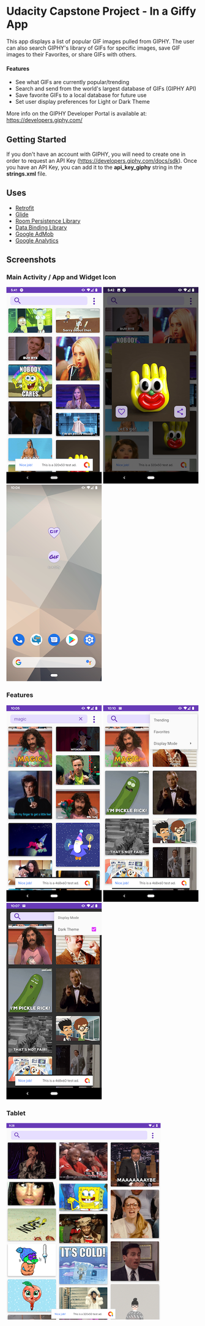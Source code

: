 # Udacity Capstone Project - In a Giffy App

This app displays a list of popular GIF images pulled from GIPHY. The user can also search GIPHY's library of GIFs for specific images, save GIF images to their Favorites, or share GIFs with others.

#### Features
* See what GIFs are currently popular/trending
* Search and send from the world's largest database of GIFs (GIPHY API)
* Save favorite GIFs to a local database for future use
* Set user display preferences for Light or Dark Theme

More info on the GIPHY Developer Portal is available at: https://developers.giphy.com/


## Getting Started

If you don't have an account with GIPHY, you will need to create one in order to request an API Key (https://developers.giphy.com/docs/sdk). Once you have an API Key, you can add it to the **api_key_giphy** string in the **strings.xml** file.


## Uses

* [Retrofit](https://square.github.io/retrofit/)
* [Glide](https://bumptech.github.io/glide/)
* [Room Persistence Library](https://developer.android.com/topic/libraries/architecture/room)
* [Data Binding Library](https://developer.android.com/topic/libraries/data-binding)
* [Google AdMob](https://developers.google.com/admob/android/quick-start)
* [Google Analytics](https://firebase.google.com/docs/analytics/get-started?platform=android)

## Screenshots

### Main Activity / App and Widget Icon

![](https://github.com/dcronin202/CapstoneProject/blob/master/screenshots/main-activity.png)  ![](https://github.com/dcronin202/CapstoneProject/blob/master/screenshots/dialog-fragment.png)  ![](https://github.com/dcronin202/CapstoneProject/blob/master/screenshots/app-logo-and-widget.png)  

### Features

![](https://github.com/dcronin202/CapstoneProject/blob/master/screenshots/search-feature.png)  ![](https://github.com/dcronin202/CapstoneProject/blob/master/screenshots/menu-screen.png)  ![](https://github.com/dcronin202/CapstoneProject/blob/master/screenshots/dark-theme.png)

### Tablet
![](https://github.com/dcronin202/CapstoneProject/blob/master/screenshots/tablet-screen.png)